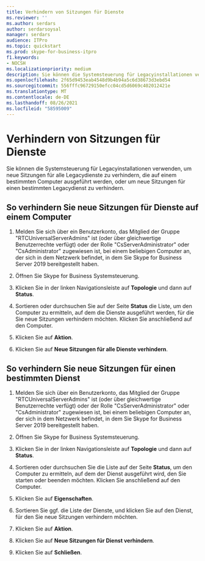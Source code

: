 ```yaml
---
title: Verhindern von Sitzungen für Dienste
ms.reviewer: ''
ms.author: serdars
author: serdarsoysal
manager: serdars
audience: ITPro
ms.topic: quickstart
ms.prod: skype-for-business-itpro
f1.keywords:
- NOCSH
ms.localizationpriority: medium
description: Sie können die Systemsteuerung für Legacyinstallationen verwenden, um neue Sitzungen für alle Legacydienste zu verhindern, die auf einem bestimmten Computer ausgeführt werden, oder um neue Sitzungen für einen bestimmten Legacydienst zu verhindern.
ms.openlocfilehash: 2f65d9453eab4548d9b4b94a5c6d38673d3ebd54
ms.sourcegitcommit: 556fffc96729150efcc04cd5d6069c402012421e
ms.translationtype: MT
ms.contentlocale: de-DE
ms.lasthandoff: 08/26/2021
ms.locfileid: "58595009"
---
```

# <a name="prevent-sessions-for-services"></a>Verhindern von Sitzungen für Dienste

Sie können die Systemsteuerung für Legacyinstallationen verwenden, um neue Sitzungen für alle Legacydienste zu verhindern, die auf einem bestimmten Computer ausgeführt werden, oder um neue Sitzungen für einen bestimmten Legacydienst zu verhindern.
  
## <a name="to-prevent-new-sessions-for-services-on-a-computer"></a>So verhindern Sie neue Sitzungen für Dienste auf einem Computer

1. Melden Sie sich über ein Benutzerkonto, das Mitglied der Gruppe "RTCUniversalServerAdmins" ist (oder über gleichwertige Benutzerrechte verfügt) oder der Rolle "CsServerAdministrator" oder "CsAdministrator" zugewiesen ist, bei einem beliebigen Computer an, der sich in dem Netzwerk befindet, in dem Sie Skype for Business Server 2019 bereitgestellt haben.
    
2. Öffnen Sie Skype for Business Systemsteuerung.
    
3. Klicken Sie in der linken Navigationsleiste auf **Topologie** und dann auf **Status**.
    
4. Sortieren oder durchsuchen Sie auf der Seite **Status** die Liste, um den Computer zu ermitteln, auf dem die Dienste ausgeführt werden, für die Sie neue Sitzungen verhindern möchten. Klicken Sie anschließend auf den Computer. 
    
5. Klicken Sie auf **Aktion**.
    
6. Klicken Sie auf **Neue Sitzungen für alle Dienste verhindern**.
    
## <a name="to-prevent-new-sessions-for-a-specific-service"></a>So verhindern Sie neue Sitzungen für einen bestimmten Dienst

1. Melden Sie sich über ein Benutzerkonto, das Mitglied der Gruppe "RTCUniversalServerAdmins" ist (oder über gleichwertige Benutzerrechte verfügt) oder der Rolle "CsServerAdministrator" oder "CsAdministrator" zugewiesen ist, bei einem beliebigen Computer an, der sich in dem Netzwerk befindet, in dem Sie Skype for Business Server 2019 bereitgestellt haben.
    
2. Öffnen Sie Skype for Business Systemsteuerung.
    
3. Klicken Sie in der linken Navigationsleiste auf **Topologie** und dann auf **Status**.
    
4. Sortieren oder durchsuchen Sie die Liste auf der Seite **Status**, um den Computer zu ermitteln, auf dem der Dienst ausgeführt wird, den Sie starten oder beenden möchten. Klicken Sie anschließend auf den Computer. 
    
5. Klicken Sie auf **Eigenschaften**.
    
6. Sortieren Sie ggf. die Liste der Dienste, und klicken Sie auf den Dienst, für den Sie neue Sitzungen verhindern möchten.
    
7. Klicken Sie auf **Aktion**.
    
8. Klicken Sie auf **Neue Sitzungen für Dienst verhindern**.
    
9. Klicken Sie auf **Schließen**.
    

